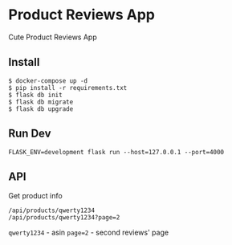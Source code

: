 # Product Reviews App
Cute Product Reviews App

## Install 
```
$ docker-compose up -d
$ pip install -r requirements.txt
$ flask db init
$ flask db migrate
$ flask db upgrade
```

## Run Dev
```
FLASK_ENV=development flask run --host=127.0.0.1 --port=4000
```

## API
Get product info
```
/api/products/qwerty1234
/api/products/qwerty1234?page=2
```
`qwerty1234` - asin 
`page=2` - second reviews' page